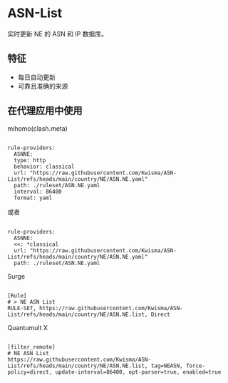 
# ASN-List
    
实时更新 NE 的 ASN 和 IP 数据库。
    
## 特征
    
- 每日自动更新
- 可靠且准确的来源
    
## 在代理应用中使用
    
mihomo(clash.meta)
   
<pre><code class="language-javascript">
rule-providers:
  ASNNE:
  type: http
  behavior: classical
  url: "https://raw.githubusercontent.com/Kwisma/ASN-List/refs/heads/main/country/NE/ASN.NE.yaml"
  path: ./ruleset/ASN.NE.yaml
  interval: 86400
  format: yaml
</code></pre>

或者

<pre><code class="language-javascript">
rule-providers:
  ASNNE:
  <<: *classical
  url: "https://raw.githubusercontent.com/Kwisma/ASN-List/refs/heads/main/country/NE/ASN.NE.yaml"
  path: ./ruleset/ASN.NE.yaml
</code></pre>
    
Surge
    
<pre><code class="language-javascript">
[Rule]
# > NE ASN List
RULE-SET, https://raw.githubusercontent.com/Kwisma/ASN-List/refs/heads/main/country/NE/ASN.NE.list, Direct
</code></pre>
    
Quantumult X
    
<pre><code class="language-javascript">
[filter_remote]
# NE ASN List
https://raw.githubusercontent.com/Kwisma/ASN-List/refs/heads/main/country/NE/ASN.NE.list, tag=NEASN, force-policy=direct, update-interval=86400, opt-parser=true, enabled=true
</code></pre>
